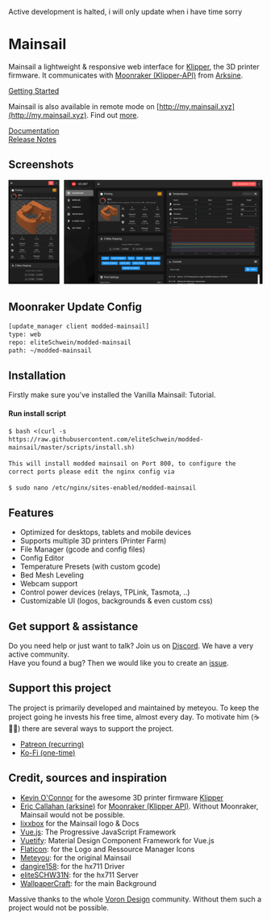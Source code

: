 Active development is halted, i will only update when i have time sorry

# Mainsail

Mainsail a lightweight & responsive web interface for [Klipper](https://github.com/KevinOConnor/klipper), the 3D printer firmware. It communicates with [Moonraker (Klipper-API)](https://github.com/arksine/moonraker) from [Arksine](https://github.com/arksine).

[Getting Started](https://docs.mainsail.xyz/setup)

Mainsail is also available in remote mode on [http://my.mainsail.xyz](http://my.mainsail.xyz). Find out [more](https://docs.mainsail.xyz/setup#mymainsailxyz).

[Documentation](https://docs.mainsail.xyz)  
[Release Notes](https://github.com/meteyou/mainsail/releases)

## Screenshots

![screenshot-dashboard](docs/assets/img/screenshot.png)

## Moonraker Update Config

    [update_manager client modded-mainsail]
    type: web
    repo: eliteSchwein/modded-mainsail
    path: ~/modded-mainsail

## Installation

Firstly make sure you've installed the Vanilla Mainsail: Tutorial.

#### Run install script

    $ bash <(curl -s https://raw.githubusercontent.com/eliteSchwein/modded-mainsail/master/scripts/install.sh)

    This will install modded mainsail on Port 800, to configure the correct ports please edit the nginx config via

    $ sudo nano /etc/nginx/sites-enabled/modded-mainsail

## Features

- Optimized for desktops, tablets and mobile devices
- Supports multiple 3D printers (Printer Farm)
- File Manager (gcode and config files)
- Config Editor
- Temperature Presets (with custom gcode)
- Bed Mesh Leveling
- Webcam support
- Control power devices (relays, TPLink, Tasmota, ..)
- Customizable UI (logos, backgrounds & even custom css)

## Get support & assistance

Do you need help or just want to talk? Join us on [Discord](https://discord.gg/skWTwTD). We have a very active community.  
Have you found a bug? Then we would like you to create an [issue](https://github.com/meteyou/mainsail/issues).

## Support this project

The project is primarily developed and maintained by meteyou. To keep the project going he invests his free time, almost every day. To motivate him (☕🍺😜) there are several ways to support the project.

- [Patreon (recurring)](https://patreon.com/meteyou)
- [Ko-Fi (one-time)](https://ko-fi.com/mainsail)

## Credit, sources and inspiration

- [Kevin O'Connor](https://github.com/KevinOConnor) for the awesome 3D printer firmware [Klipper](https://github.com/KevinOConnor/klipper)
- [Eric Callahan (arksine)](https://github.com/Arksine) for [Moonraker (Klipper API)](https://github.com/Arksine/moonraker). Without Moonraker, Mainsail would not be possible.
- [lixxbox](https://github.com/lixxbox) for the Mainsail logo & Docs
- [Vue.js](https://vuejs.org/): The Progressive JavaScript Framework
- [Vuetify](https://vuetifyjs.com/): Material Design Component Framework for Vue.js
- [Flaticon](https://www.flaticon.com): for the Logo and Ressource Manager Icons
- [Meteyou](https://github.com/meteyou/mainsail): for the original Mainsail
- [dangire158](https://github.com/dangrie158/hx711-driver): for the hx711 Driver
- [eliteSCHW31N](https://github.com/eliteSchwein/hx711server): for the hx711 Server
- [WallpaperCraft](https://wallpaperscraft.com/): for the main Background

Massive thanks to the whole [Voron Design](http://vorondesign.com/) community. Without them such a project would not be possible.
